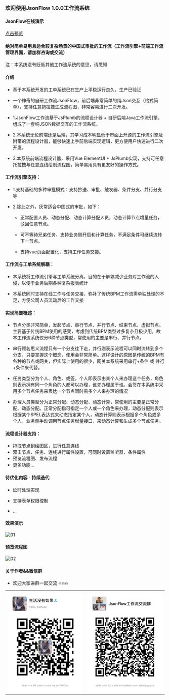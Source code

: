 ### 欢迎使用JsonFlow 1.0.0工作流系统

#### JsonFlow在线演示
[点击预览](https://jackrolling.github.io/#/)

#### 绝对简单易用且适合较复杂场景的中国式审批的工作流（工作流引擎+前端工作流管理界面，请加群咨询或交流）
注：本系统没有贬低其他工作流系统的意思，请悉知
#### 介绍
- 基于本系统开发的工单系统已在生产上平稳运行良久，生产已验证


- 一个神奇的自研工作流JsonFlow，前后端非常简单的纯Json交互（格式简单），支持任意拖拉拽生成流程图，非常容易进行二次开发。


- 1.JsonFlow工作流基于JsPlumb的流程设计器 + 自研后端Java工作流引擎，组成了一套纯JSON数据交互的工作流系统。


- 2.本系统无论前端还是后端，其学习成本明显低于市面上开源的工作流引擎及附带的流程设计器，能够快速上手前后端实现逻辑，更方便用户快速进行二次开发。


- 3.本系统前端流程设计器，采用Vue ElementUI + JsPlumb实现，支持可任意托拉拽与任意连线绘制流程图，简单易用具有更友好的操作方式。

#### 工作流引擎支持：
- 1.支持基础的多种审批模式：支持抄送、审批、触发器、条件分支、并行分支等


- 2.除此之外，灰常适合中国式的审批，如下：

  - 正常配置人员、动态分配、动态计算分配人员，动态计算节点增量任务，驳回任意节点。

  - 可不等待兄弟任务、支持业务侧开启和计算任务，不满足条件可继续流转下一节点。

  - 支持vue页面配置化，支持工作任务交接。

#### 工作流与工单系统解耦：

- 本系统将工作流引擎与工单系统分离，目的在于解耦减少业务对工作流的入侵，以便于业务后期各种复杂报表统计


- 本系统同时支持在线工作与任务交接，弥补了传统BPM工作流需单独处理的不足，方便公司人员流动后的工作交接

#### 实现简要概述：
- 节点分类非常简单，发起节点、串行节点、并行节点、结束节点、虚拟节点。 主要基于传统BPM使用的感受，考虑到传统BPM类型过多复杂且极少用，故本工作流系统仅分6种节点类型，常使用的主要是串行、并行节点。


- 串行顾名思义流程只有一个分支往下走，并行则表示流程可以同时流转到多个分支，只要掌握这个概念，使用会非常简单。这样设计的原因是传统的BPM有各种的节点或网关，但实际上使用的很少，网关本系统采用串行+条件 或 并行+条件来代替。


- 任务类型分为个人、角色、或签。个人即表示由某个人来办理这个任务，角色则表示拥有同一个角色的人都可以办理，谁先办理属于谁。会签在本系统中采用多个节点任务来表达一个节点同时需多个人来办理的情况


- 办理人员类型分为正常分配、动态分配、动态计算，常使用的主要是正常分配、动态分配。正常分配指可指定一个人或一个角色来办理，动态分配则表示根据某个SPEL表达式来动态指定某个人，动态计算则表示根据多个角色或多个人，业务侧手动调用节点任务增量接口，来动态计算和生成多个节点任务。

#### 流程设计器支持：
- 拖拽节点到绘图区，进行任意连线
- 双击节点、任务、连线进行属性设置，可同时设置监听器、条件属性
- 预览流程图、发布流程
- 更多功能...

#### 待优化内容 - 持续迭代
- 延时处理实现

- 支持表单权限控制
- ...

#### 效果演示
  ![01](/chart/01.png)

#### 预览流程图
  ![02](/chart/02.png)

#### 关于作者&&微信群
- 欢迎大家进群一起交流 🔥🔥🔥

<table>
  <tr>
    <td><img src="docs/about/me.png"></td>
    <td><img src="docs/about/group.png"></td>
  </tr>
</table>


